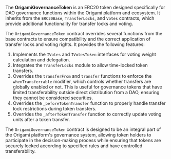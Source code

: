 The **OrigamiGovernanceToken** is an ERC20 token designed specifically for DAO governance functions within the Origami platform and ecosystem. It inherits from the `ERC20Base`, `TransferLocks`, and `Votes` contracts, which provide additional functionality for transfer locks and voting.

The `OrigamiGovernanceToken` contract overrides several functions from the base contracts to ensure compatibility and the correct application of transfer locks and voting rights. It provides the following features:

1. Implements the `IVotes` and `IVotesToken` interfaces for voting weight
  calculation and delegation.
2. Integrates the `TransferLocks` module to allow time-locked token transfers.
3. Overrides the `transferFrom` and `transfer` functions to enforce the
  `whenTransferrable` modifier, which controls whether transfers are globally
  enabled or not. This is useful for governance tokens that have limited
  transferability outside direct distribution from a DAO, ensuring they cannot
  be considered securities.
4. Overrides the `_beforeTokenTransfer` function to properly handle transfer
  lock restrictions during token transfers.
5. Overrides the `_afterTokenTransfer` function to correctly update voting units
  after a token transfer.

The `OrigamiGovernanceToken` contract is designed to be an integral part of the Origami platform's governance system, allowing token holders to participate in the decision-making process while ensuring that tokens are securely locked according to specified rules and have controlled transferability.
